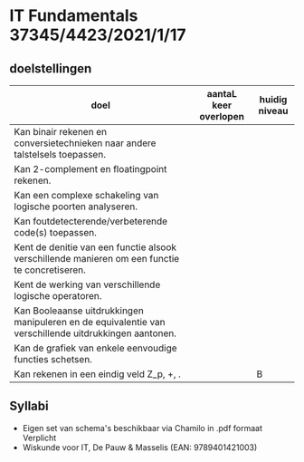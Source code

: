 # IT Fundamentals 37345/4423/2021/1/17

## doelstellingen 

| doel                                                                                                   | aantaL keer overlopen | huidig niveau |
| ------------------------------------------------------------------------------------------------------ | --------------------- | ------------- |
| Kan binair rekenen en conversietechnieken naar andere talstelsels toepassen.                           |                       |               |
| Kan 2-complement en floatingpoint rekenen.                                                             |                       |               |
| Kan een complexe schakeling van logische poorten analyseren.                                           |                       |               |
| Kan foutdetecterende/verbeterende code(s) toepassen.                                                   |                       |               |
| Kent de denitie van een functie alsook verschillende manieren om een functie te concretiseren.         |                       |               |
| Kent de werking van verschillende logische operatoren.                                                 |                       |               |
| Kan Booleaanse uitdrukkingen manipuleren en de equivalentie van verschillende  uitdrukkingen aantonen. |                       |               |
| Kan de grafiek van enkele eenvoudige functies schetsen.                                                |                       |               |
| Kan rekenen in een eindig veld Z_p, +, .                                                               |                       | B             |


## Syllabi

- Eigen set van schema's beschikbaar via Chamilo in .pdf formaat Verplicht
- Wiskunde voor IT,  De Pauw & Masselis (EAN: 9789401421003)
